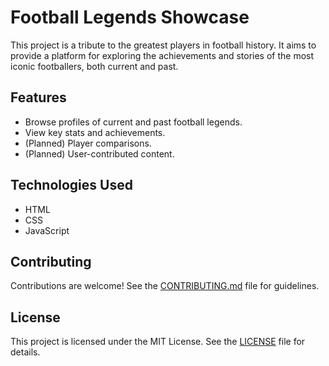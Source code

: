 # Football Legends Showcase

This project is a tribute to the greatest players in football history.  It aims to provide a platform for exploring the achievements and stories of the most iconic footballers, both current and past.

## Features

*   Browse profiles of current and past football legends.
*   View key stats and achievements.
*   (Planned) Player comparisons.
*   (Planned) User-contributed content.

## Technologies Used

*   HTML
*   CSS
*   JavaScript

## Contributing

Contributions are welcome!  See the [CONTRIBUTING.md](CONTRIBUTING.md) file for guidelines.

## License

This project is licensed under the MIT License.  See the [LICENSE](LICENSE) file for details.
